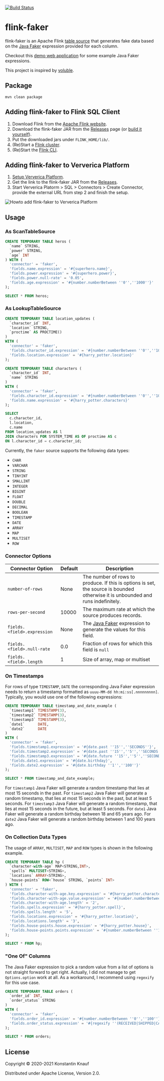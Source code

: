 [![Build Status](https://travis-ci.com/knaufk/flink-faker.svg?branch=master)](https://travis-ci.com/knaufk/flink-faker)

# flink-faker

flink-faker is an Apache Flink [table source](https://ci.apache.org/projects/flink/flink-docs-release-1.11/dev/table/connectors/)
that generates fake data based on the [Java Faker](https://github.com/DiUS/java-faker) expression
provided for each column.

Checkout this [demo web application](https://java-faker.herokuapp.com/) for some example Java Faker expressions.

This project is inspired by [voluble](https://github.com/MichaelDrogalis/voluble).

## Package

```shell script
mvn clean package
```

## Adding flink-faker to Flink SQL Client

1. Download Flink from the [Apache Flink website](https://flink.apache.org/downloads.html).
2. Download the flink-faker JAR from the [Releases](https://github.com/knaufk/flink-faker/releases) page (or [build it yourself](#package)).
3. Put the downloaded jars under `FLINK_HOME/lib/`.
4. (Re)Start a [Flink cluster](https://ci.apache.org/projects/flink/flink-docs-stable/docs/try-flink/local_installation/#step-2-start-a-cluster).
5. (Re)Start the [Flink CLI](https://ci.apache.org/projects/flink/flink-docs-stable/docs/dev/table/sqlclient/).

## Adding flink-faker to Ververica Platform

1. [Setup Ververica Platform](https://docs.ververica.com/getting_started/installation.html).
2. Get the link to the flink-faker JAR from the [Releases](https://github.com/knaufk/flink-faker/releases).
3. Start Ververica Platorm > SQL > Connectors > Create Connector, provide the external URL from step 2 and finish the setup.
   
![Howto add flink-faker to Ververica Platform](add-faker-connector.gif)

## Usage

### As ScanTableSource

```sql
CREATE TEMPORARY TABLE heros (
  `name` STRING,
  `power` STRING, 
  `age` INT
) WITH (
  'connector' = 'faker', 
  'fields.name.expression' = '#{superhero.name}',
  'fields.power.expression' = '#{superhero.power}',
  'fields.power.null-rate' = '0.05',
  'fields.age.expression' = '#{number.numberBetween ''0'',''1000''}'
);

SELECT * FROM heros;
```


### As LookupTableSource

```sql
CREATE TEMPORARY TABLE location_updates (
  `character_id` INT,
  `location` STRING,
  `proctime` AS PROCTIME()
)
WITH (
  'connector' = 'faker', 
  'fields.character_id.expression' = '#{number.numberBetween ''0'',''100''}',
  'fields.location.expression' = '#{harry_potter.location}'
);

CREATE TEMPORARY TABLE characters (
  `character_id` INT,
  `name` STRING
)
WITH (
  'connector' = 'faker', 
  'fields.character_id.expression' = '#{number.numberBetween ''0'',''100''}',
  'fields.name.expression' = '#{harry_potter.characters}'
);

SELECT 
  c.character_id,
  l.location,
  c.name
FROM location_updates AS l
JOIN characters FOR SYSTEM_TIME AS OF proctime AS c
ON l.character_id = c.character_id;
```

Currently, the `faker` source supports the following data types:

* `CHAR`
* `VARCHAR`
* `STRING`
* `TINYINT`
* `SMALLINT`
* `INTEGER`
* `BIGINT`
* `FLOAT`
* `DOUBLE`
* `DECIMAL`
* `BOOLEAN`
* `TIMESTAMP`
* `DATE`
* `ARRAY`
* `MAP`
* `MULTISET`
* `ROW`

### Connector Options

| Connector Option            | Default | Description                                                                                                                      |
|-----------------------------|---------|----------------------------------------------------------------------------------------------------------------------------------|
| `number-of-rows`            | None    | The number of rows to produce. If this is options is set, the source is bounded otherwise it is unbounded and runs indefinitely. |
| `rows-per-second`           | 10000   | The maximum rate at which the source produces records.                                                                           |
| `fields.<field>.expression` | None    | The [Java Faker](https://github.com/DiUS/java-faker) expression to generate the values for this field.                           |
| `fields.<field>.null-rate`  | 0.0     | Fraction of rows for which this field is `null`                                                                                  |
| `fields.<field>.length`     | 1       | Size of array, map or multiset                                                                                                   |

### On Timestamps

For rows of type `TIMESTAMP`, `DATE` the corresponding Java Faker expression needs to return a timestamp formatted as `uuuu-MM-dd hh:mi:ss[.nnnnnnnnn]`.
Typically, you would use one of the following expressions:

```sql
CREATE TEMPORARY TABLE timestamp_and_date_example (
  `timestamp1` TIMESTAMP(3),
  `timestamp2` TIMESTAMP(3),
  `timestamp3` TIMESTAMP(3),
  `date1`      DATE,
  `date2`      DATE
)
WITH (
  'connector' = 'faker', 
  'fields.timestamp1.expression' = '#{date.past ''15'',''SECONDS''}',
  'fields.timestamp2.expression' = '#{date.past ''15'',''5'',''SECONDS''}',
  'fields.timestamp3.expression' = '#{date.future ''15'',''5'',''SECONDS''}',
  'fields.date1.expression' = '#{date.birthday}',
  'fields.date2.expression' = '#{date.birthday ''1'',''100''}'
);

SELECT * FROM timestamp_and_date_example;
```

For `timestamp1` Java Faker will generate a random timestamp that lies at most 15 seconds in the past.
For `timestamp2` Java Faker will generate a random timestamp, that lies at most 15 seconds in the past, but at least 5 seconds.
For `timestamp3` Java Faker will generate a random timestamp, that lies at most 15 seconds in the future, but at least 5 seconds.
For `date1` Java Faker will generate a random birthday between 18 and 65 years ago.
For `date2` Java Faker will generate a random birthday between 1 and 100 years ago.

### On Collection Data Types

The usage of `ARRAY`, `MULTISET`, `MAP` and `ROW` types is shown in the following example.

```sql
CREATE TEMPORARY TABLE hp (
  `character-with-age` MAP<STRING,INT>,
  `spells` MULTISET<STRING>,
  `locations` ARRAY<STRING>,
  `house-points` ROW<`house` STRING, `points` INT>
) WITH (
  'connector' = 'faker',
  'fields.character-with-age.key.expression' = '#{harry_potter.character}',
  'fields.character-with-age.value.expression' = '#{number.numberBetween ''10'',''100''}',
  'fields.character-with-age.length' = '2',
  'fields.spells.expression' = '#{harry_potter.spell}',
  'fields.spells.length' = '5',
  'fields.locations.expression' = '#{harry_potter.location}',
  'fields.locations.length' = '3',
  'fields.house-points.house.expression' = '#{harry_potter.house}',
  'fields.house-points.points.expression' = '#{number.numberBetween ''10'',''100''}'
);

SELECT * FROM hp;
```

### "One Of" Columns

The Java Faker expression to pick a random value from a list of options is not straight forward to get right.
Actually, I did not manage to get ``Options.option`` work at all.
As a workaround, I recommend using ``regexify`` for this use case.

```sql
CREATE TEMPORARY TABLE orders (
  `order_id` INT,
  `order_status` STRING
)
WITH (
  'connector' = 'faker', 
  'fields.order_id.expression' = '#{number.numberBetween ''0'',''100''}',
  'fields.order_status.expression' = '#{regexify ''(RECEIVED|SHIPPED|CANCELLED){1}''}'
);

SELECT * FROM orders;
```

## License

Copyright © 2020-2021 Konstantin Knauf

Distributed under Apache License, Version 2.0.
